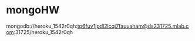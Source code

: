 # mongoHW

mongodb://heroku_1542r0qh:tp6fuv1jpdl2lcqi7fauuaham@ds231725.mlab.com:31725/heroku_1542r0qh